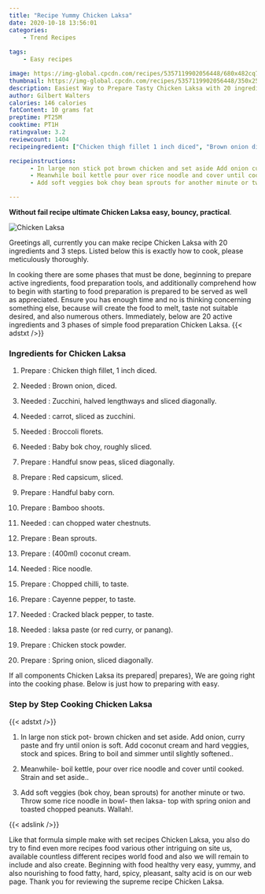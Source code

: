 ```yaml
---
title: "Recipe Yummy Chicken Laksa"
date: 2020-10-18 13:56:01
categories:
    - Trend Recipes
    
tags:
    - Easy recipes

image: https://img-global.cpcdn.com/recipes/5357119902056448/680x482cq70/chicken-laksa-recipe-main-photo.jpg
thumbnail: https://img-global.cpcdn.com/recipes/5357119902056448/350x250cq70/chicken-laksa-recipe-main-photo.jpg
description: Easiest Way to Prepare Tasty Chicken Laksa with 20 ingredients and 3 stages of easy cooking.
author: Gilbert Walters
calories: 146 calories
fatContent: 10 grams fat
preptime: PT25M
cooktime: PT1H
ratingvalue: 3.2
reviewcount: 1404
recipeingredient: ["Chicken thigh fillet 1 inch diced", "Brown onion diced", "Zucchini halved lengthways and sliced diagonally", "carrot sliced as zucchini", "Broccoli florets", "Baby bok choy roughly sliced", "Handful snow peas sliced diagonally", "Red capsicum sliced", "Handful baby corn", "Bamboo shoots", "can chopped water chestnuts", "Bean sprouts", "400ml coconut cream", "Rice noodle", "Chopped chilli to taste", "Cayenne pepper to taste", "Cracked black pepper to taste", "laksa paste or red curry or panang", "Chicken stock powder", "Spring onion sliced diagonally"]

recipeinstructions: 
      - In large non stick pot brown chicken and set aside Add onion curry paste and fry until onion is soft Add coconut cream and hard veggies stock and spices Bring to boil and simmer until slightly softened 
      - Meanwhile boil kettle pour over rice noodle and cover until cooked Strain and set aside 
      - Add soft veggies bok choy bean sprouts for another minute or two Throw some rice noodle in bowl then laksa top with spring onion and toasted chopped peanuts Wallah

---
```




**Without fail recipe ultimate Chicken Laksa easy, bouncy, practical**. 


![Chicken Laksa](https://img-global.cpcdn.com/recipes/5357119902056448/680x482cq70/chicken-laksa-recipe-main-photo.jpg "Chicken Laksa")




Greetings all, currently you can make recipe Chicken Laksa with 20 ingredients and 3 steps. Listed below this is exactly how to cook, please meticulously thoroughly.

In cooking there are some phases that must be done, beginning to prepare active ingredients, food preparation tools, and additionally comprehend how to begin with starting to food preparation is prepared to be served as well as appreciated. Ensure you has enough time and no is thinking concerning something else, because will create the food to melt, taste not suitable desired, and also numerous others. Immediately, below are 20 active ingredients and 3 phases of simple food preparation Chicken Laksa.
{{< adstxt />}}

### Ingredients for Chicken Laksa


1. Prepare  : Chicken thigh fillet, 1 inch diced.

1. Needed  : Brown onion, diced.

1. Needed  : Zucchini, halved lengthways and sliced diagonally.

1. Needed  : carrot, sliced as zucchini.

1. Needed  : Broccoli florets.

1. Needed  : Baby bok choy, roughly sliced.

1. Prepare  : Handful snow peas, sliced diagonally.

1. Prepare  : Red capsicum, sliced.

1. Prepare  : Handful baby corn.

1. Prepare  : Bamboo shoots.

1. Needed  : can chopped water chestnuts.

1. Prepare  : Bean sprouts.

1. Prepare  : (400ml) coconut cream.

1. Needed  : Rice noodle.

1. Prepare  : Chopped chilli, to taste.

1. Prepare  : Cayenne pepper, to taste.

1. Needed  : Cracked black pepper, to taste.

1. Needed  : laksa paste (or red curry, or panang).

1. Prepare  : Chicken stock powder.

1. Prepare  : Spring onion, sliced diagonally.



If all components Chicken Laksa its prepared| prepares}, We are going right into the cooking phase. Below is just how to preparing with easy.

### Step by Step Cooking Chicken Laksa

{{< adstxt />}}


1. In large non stick pot- brown chicken and set aside. Add onion, curry paste and fry until onion is soft. Add coconut cream and hard veggies, stock and spices. Bring to boil and simmer until slightly softened..



1. Meanwhile- boil kettle, pour over rice noodle and cover until cooked. Strain and set aside..



1. Add soft veggies (bok choy, bean sprouts) for another minute or two. Throw some rice noodle in bowl- then laksa- top with spring onion and toasted chopped peanuts. Wallah!.





{{< adslink />}}

Like that formula simple make with set recipes Chicken Laksa, you also do try to find even more recipes food various other intriguing on site us, available countless different recipes world food and also we will remain to include and also create. Beginning with food healthy very easy, yummy, and also nourishing to food fatty, hard, spicy, pleasant, salty acid is on our web page. Thank you for reviewing the supreme recipe Chicken Laksa.
